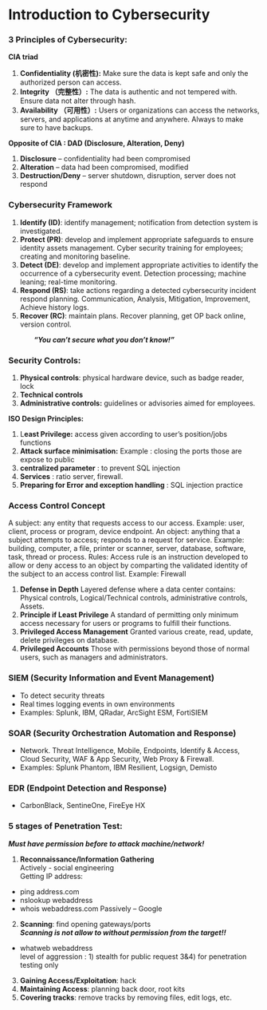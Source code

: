 # Introduction to Cybersecurity
### 3 Principles of Cybersecurity:
**CIA triad**
1.	**Confidentiality (机密性):**
Make sure the data is kept safe and only the authorized person can access.
2.	**Integrity （完整性）:**
The data is authentic and not tempered with. Ensure data not alter through hash. 
3.	**Availability （可用性）:**
Users or organizations can access the networks, servers, and applications at anytime and anywhere. Always to make sure to have backups.

**Opposite of CIA : DAD (Disclosure, Alteration, Deny)**
1. **Disclosure** – confidentiality had been compromised
2. **Alteration** – data had been compromised, modified
3. **Destruction/Deny** – server shutdown, disruption, server does not respond

### Cybersecurity Framework
1.	**Identify (ID)**: identify management; notification from detection system is investigated.
2.	**Protect (PR)**: develop and implement appropriate safeguards to ensure identity assets management.
Cyber security training for employees; creating and monitoring baseline.
3.	**Detect (DE)**: develop and implement appropriate activities to identify the occurrence of a cybersecurity event. 
Detection processing; machine leaning; real-time monitoring.
4.	**Respond (RS)**: take actions regarding a detected cybersecurity incident respond planning.
Communication, Analysis, Mitigation, Improvement, Achieve history logs.
5.	**Recover (RC)**: maintain plans. 
Recover planning, get OP back online, version control.

&nbsp;&nbsp;&nbsp;&nbsp;&nbsp;&nbsp;&nbsp;&nbsp;&nbsp;&nbsp;&nbsp;&nbsp; _**“You can’t secure what you don’t know!”**_

### Security Controls:
1.	**Physical controls**: physical hardware device, such as badge reader, lock
2.	**Technical controls**
3.	**Administrative controls:** guidelines or advisories aimed for employees.

**ISO Design Principles:**
1. L**east Privilege:** access given according to user’s position/jobs functions
2. **Attack surface minimisation:**  Example : closing the ports those are expose to public
3. **centralized parameter** : to prevent SQL injection 
4. **Services** : ratio server, firewall. 
5. **Preparing for Error and exception handling** : SQL injection practice 

### Access Control Concept
A subject: any entity that requests access to our access. Example: user, client, process or program, device endpoint.
An object: anything that a subject attempts to access; responds to a request for service. Example: building, computer, a file, printer or scanner, server, database, software, task, thread or process.
Rules: Access rule is an instruction developed to allow or deny access to an object by comparting the validated identity of the subject to an access control list. Example: Firewall
1.	**Defense in Depth**
Layered defense where a data center contains: Physical controls, Logical/Technical controls, administrative controls, Assets.
2.	**Principle if Least Privilege**
A standard of permitting only minimum access necessary for users or programs to fulfill their functions.
3.	**Privileged Access Management**
Granted various create, read, update, delete privileges on database.
4.	**Privileged Accounts**
Those with permissions beyond those of normal users, such as managers and administrators.

### SIEM (Security Information and Event Management)
* To detect security threats
* Real times logging events in own environments
* Examples: Splunk, IBM, QRadar, ArcSight ESM, FortiSIEM

### SOAR (Security Orchestration Automation and Response)
* Network. Threat Intelligence, Mobile, Endpoints, Identify & Access, Cloud Security, WAF & App Security, Web Proxy & Firewall.
* Examples: Splunk Phantom, IBM Resilient, Logsign, Demisto

### EDR (Endpoint Detection and Response)
* CarbonBlack, SentineOne, FireEye HX

### 5 stages of Penetration Test:
_**Must have permission before to attack machine/network!**_
1.	**Reconnaissance/Information Gathering</br>**
Actively - social engineering</br>
Getting IP address:</br>
- ping address.com
- nslookup webaddress
- whois webaddress.com
Passively – Google</br>
2.	**Scanning**: find opening gateways/ports</br>
_**Scanning is not allow to without permission from the target!!**_
-	whatweb webaddress</br>
level of aggression : 1) stealth for public request 3&4) for penetration testing only
3.  **Gaining Access/Exploitation**: hack
4.	**Maintaining Access**: planning back door, root kits
5.	**Covering tracks**: remove tracks by removing files, edit logs, etc.

